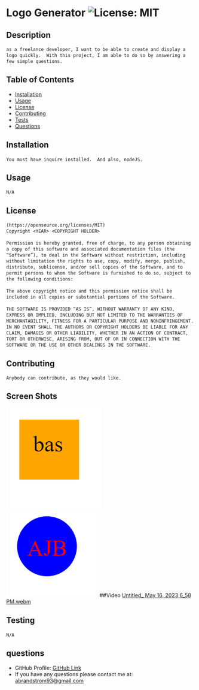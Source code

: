 # Logo Generator ![License: MIT](https://img.shields.io/badge/License-MIT-yellow.svg)


  ## Description
    as a freelance developer, I want to be able to create and display a logo quickly.  With this project, I am able to do so by answering a few simple questions. 

  ## Table of Contents 
   - [Installation](#installation)
   - [Usage](#usage)
   - [License](#license)
   - [Contributing](#contributing)
   - [Tests](#tests)
   - [Questions](#questions)  

  ## Installation
    You must have inquire installed.  And also, nodeJS.
    
  ## Usage
    N/A  

  ## License
    (https://opensource.org/licenses/MIT)
    Copyright <YEAR> <COPYRIGHT HOLDER>

    Permission is hereby granted, free of charge, to any person obtaining a copy of this software and associated documentation files (the “Software”), to deal in the Software without restriction, including without limitation the rights to use, copy, modify, merge, publish, distribute, sublicense, and/or sell copies of the Software, and to permit persons to whom the Software is furnished to do so, subject to the following conditions:
    
    The above copyright notice and this permission notice shall be included in all copies or substantial portions of the Software.
    
    THE SOFTWARE IS PROVIDED “AS IS”, WITHOUT WARRANTY OF ANY KIND, EXPRESS OR IMPLIED, INCLUDING BUT NOT LIMITED TO THE WARRANTIES OF MERCHANTABILITY, FITNESS FOR A PARTICULAR PURPOSE AND NONINFRINGEMENT. IN NO EVENT SHALL THE AUTHORS OR COPYRIGHT HOLDERS BE LIABLE FOR ANY CLAIM, DAMAGES OR OTHER LIABILITY, WHETHER IN AN ACTION OF CONTRACT, TORT OR OTHERWISE, ARISING FROM, OUT OF OR IN CONNECTION WITH THE SOFTWARE OR THE USE OR OTHER DEALINGS IN THE SOFTWARE.
  
  

  ## Contributing
    Anybody can contribute, as they would like.

  ## Screen Shots
  ![ScreenShot](./examples/assets/homework-5-16.png)
  ![ScreenShot](./examples/assets/Screenshot%202023-05-16%20184248.png)
  ##Video 
  [Untitled_ May 16, 2023 6_58 PM.webm](https://github.com/abrand93/SVG-Logo-Maker/assets/125417439/bed92283-ff43-4303-ae2b-82817cb4391e)
  ## Testing
    N/A   

  ## questions 
  * GitHub Profile: [GitHub Link](https://github.com/abrand93)
  *  If you have any questions please contact me at: abrandstrom93@gmail.com

